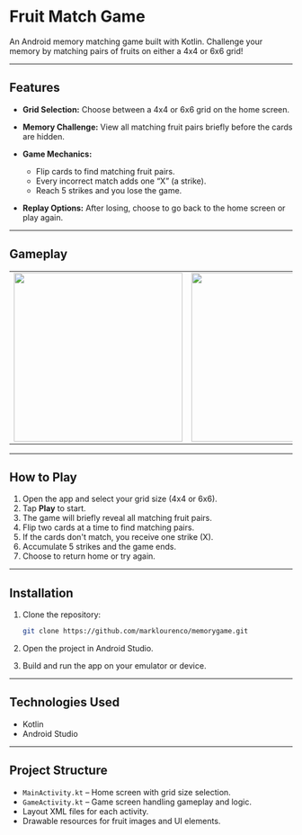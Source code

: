 # Fruit Match Game

An Android memory matching game built with Kotlin. Challenge your memory by matching pairs of fruits on either a 4x4 or 6x6 grid!

---

## Features

* **Grid Selection:** Choose between a 4x4 or 6x6 grid on the home screen.
* **Memory Challenge:** View all matching fruit pairs briefly before the cards are hidden.
* **Game Mechanics:**

  * Flip cards to find matching fruit pairs.
  * Every incorrect match adds one “X” (a strike).
  * Reach 5 strikes and you lose the game.
* **Replay Options:** After losing, choose to go back to the home screen or play again.

---

## Gameplay

<table>
  <tr>
    <td><img src="https://github.com/user-attachments/assets/d1120ea6-ccfa-493f-9cf8-e2e963f5810b" width="300"/></td>
    <td><img src="https://github.com/user-attachments/assets/9130cad0-d367-4991-9e64-c84c214ca9fc" width="300"/></td>
    <td><img src="https://github.com/user-attachments/assets/ebb2b3ac-6cb1-47bc-83b9-395ccdaf71eb" width="300"/></td>
  </tr>
</table>

---

## How to Play

1. Open the app and select your grid size (4x4 or 6x6).
2. Tap **Play** to start.
3. The game will briefly reveal all matching fruit pairs.
4. Flip two cards at a time to find matching pairs.
5. If the cards don't match, you receive one strike (X).
6. Accumulate 5 strikes and the game ends.
7. Choose to return home or try again.

---

## Installation

1. Clone the repository:

   ```bash
   git clone https://github.com/marklourenco/memorygame.git
   ```
2. Open the project in Android Studio.
3. Build and run the app on your emulator or device.

---

## Technologies Used

* Kotlin
* Android Studio

---

## Project Structure

* `MainActivity.kt` – Home screen with grid size selection.
* `GameActivity.kt` – Game screen handling gameplay and logic.
* Layout XML files for each activity.
* Drawable resources for fruit images and UI elements.
